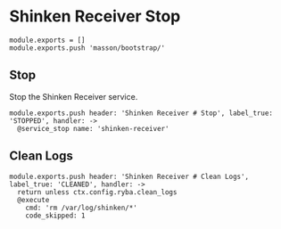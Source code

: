 
# Shinken Receiver Stop

    module.exports = []
    module.exports.push 'masson/bootstrap/'

## Stop

Stop the Shinken Receiver service.

    module.exports.push header: 'Shinken Receiver # Stop', label_true: 'STOPPED', handler: ->
      @service_stop name: 'shinken-receiver'

## Clean Logs

    module.exports.push header: 'Shinken Receiver # Clean Logs', label_true: 'CLEANED', handler: ->
      return unless ctx.config.ryba.clean_logs
      @execute
        cmd: 'rm /var/log/shinken/*'
        code_skipped: 1
